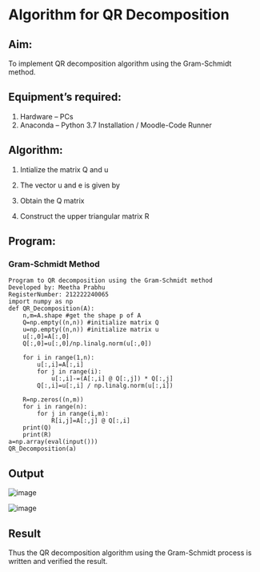 # Algorithm for QR Decomposition
## Aim:
To implement QR decomposition algorithm using the Gram-Schmidt method.
## Equipment’s required:
1.	Hardware – PCs
2.	Anaconda – Python 3.7 Installation / Moodle-Code Runner
## Algorithm:
1.	Intialize the matrix Q and u

2.	The vector u and e is given by

3.	Obtain the Q matrix   
   
4.	Construct the upper triangular matrix R

## Program:
### Gram-Schmidt Method
```
Program to QR decomposition using the Gram-Schmidt method
Developed by: Meetha Prabhu
RegisterNumber: 212222240065
import numpy as np
def QR_Decomposition(A):
    n,m=A.shape #get the shape p of A
    Q=np.empty((n,n)) #initialize matrix Q
    u=np.empty((n,n)) #initialize matrix u
    u[:,0]=A[:,0]
    Q[:,0]=u[:,0]/np.linalg.norm(u[:,0])
    
    for i in range(1,n):
        u[:,i]=A[:,i]
        for j in range(i):
            u[:,i]-=(A[:,i] @ Q[:,j]) * Q[:,j]
        Q[:,i]=u[:,i] / np.linalg.norm(u[:,i])
        
    R=np.zeros((n,m))
    for i in range(n):
        for j in range(i,m):
            R[i,j]=A[:,j] @ Q[:,i]
    print(Q)
    print(R)
a=np.array(eval(input()))
QR_Decomposition(a)

```
## Output

![image](https://github.com/Meetha22003992/QRdecomposition/assets/119401038/dcf868a3-2707-4b3a-b248-89f75ebe3b96)

![image](https://github.com/Meetha22003992/QRdecomposition/assets/119401038/8ced74b7-0888-432b-b931-346f937911ba)

## Result
Thus the QR decomposition algorithm using the Gram-Schmidt process is written and verified the result.
